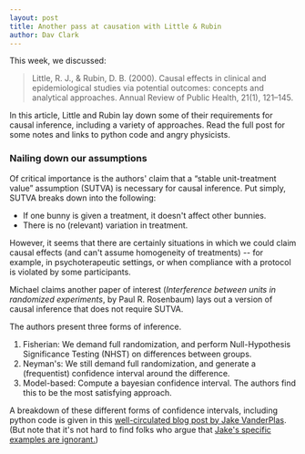 ```yaml
---
layout: post
title: Another pass at causation with Little & Rubin
author: Dav Clark
---
```

This week, we discussed:

> Little, R. J., & Rubin, D. B. (2000). Causal effects in clinical and
> epidemiological studies via potential outcomes: concepts and analytical
> approaches. Annual Review of Public Health, 21(1), 121–145.

In this article, Little and Rubin lay down some of their requirements for causal
inference, including a variety of approaches. Read the full post for some notes
and links to python code and angry physicists.

<!--more-->

### Nailing down our assumptions

Of critical importance is the authors' claim that a “stable unit-treatment
value” assumption (SUTVA) is necessary for causal inference. Put simply, SUTVA
breaks down into the following:

 - If one bunny is given a treatment, it doesn't affect other bunnies.
 - There is no (relevant) variation in treatment.

However, it seems that there are certainly situations in which we could claim
causal effects (and can't assume homogeneity of treatments) -- for example, in
psychoterapeutic settings, or when compliance with a protocol is violated by
some participants.

Michael claims another paper of interest (*Interference between units in
randomized experiments*, by Paul R. Rosenbaum) lays out a version of causal
inference that does not require SUTVA.

The authors present three forms of inference.

 1. Fisherian: We demand full randomization, and perform Null-Hypothesis
    Significance Testing (NHST) on differences between groups.
 2. Neyman's: We still demand full randomization, and generate a (frequentist)
    confidence interval around the difference.
 3. Model-based: Compute a bayesian confidence interval. The authors find this
    to be the most satisfying approach.

A breakdown of these different forms of confidence intervals, including python
code is given in this [well-circulated blog post by Jake
VanderPlas](http://jakevdp.github.io/blog/2014/03/11/frequentism-and-bayesianism-a-practical-intro/).
(But note that it's not hard to find folks who argue that [Jake's specific
examples are
ignorant.](http://madhadron.com/posts/2014-08-30-frequentist_and_bayesian_statistics.html))
